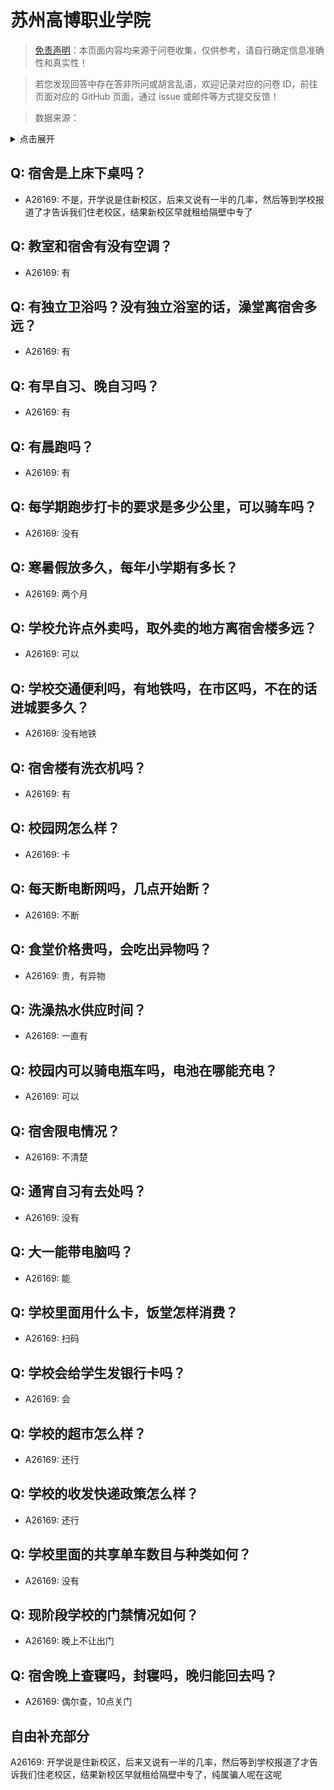 # 苏州高博职业学院

> [免责声明](https://colleges.chat/#_3)：本页面内容均来源于问卷收集，仅供参考，请自行确定信息准确性和真实性！

> 若您发现回答中存在答非所问或胡言乱语，欢迎记录对应的问卷 ID，前往页面对应的 GitHub 页面，通过 issue 或邮件等方式提交反馈！

> 数据来源：

<details><summary>点击展开</summary>
<ul>
<li>A26169: 匿名 (2024 年 07 月)</li>
</ul>
</details>

## Q: 宿舍是上床下桌吗？

- A26169: 不是，开学说是住新校区，后来又说有一半的几率，然后等到学校报道了才告诉我们住老校区，结果新校区早就租给隔壁中专了

## Q: 教室和宿舍有没有空调？

- A26169: 有

## Q: 有独立卫浴吗？没有独立浴室的话，澡堂离宿舍多远？

- A26169: 有

## Q: 有早自习、晚自习吗？

- A26169: 有

## Q: 有晨跑吗？

- A26169: 有

## Q: 每学期跑步打卡的要求是多少公里，可以骑车吗？

- A26169: 没有

## Q: 寒暑假放多久，每年小学期有多长？

- A26169: 两个月

## Q: 学校允许点外卖吗，取外卖的地方离宿舍楼多远？

- A26169: 可以

## Q: 学校交通便利吗，有地铁吗，在市区吗，不在的话进城要多久？

- A26169: 没有地铁

## Q: 宿舍楼有洗衣机吗？

- A26169: 有

## Q: 校园网怎么样？

- A26169: 卡

## Q: 每天断电断网吗，几点开始断？

- A26169: 不断

## Q: 食堂价格贵吗，会吃出异物吗？

- A26169: 贵，有异物

## Q: 洗澡热水供应时间？

- A26169: 一直有

## Q: 校园内可以骑电瓶车吗，电池在哪能充电？

- A26169: 可以

## Q: 宿舍限电情况？

- A26169: 不清楚

## Q: 通宵自习有去处吗？

- A26169: 没有

## Q: 大一能带电脑吗？

- A26169: 能

## Q: 学校里面用什么卡，饭堂怎样消费？

- A26169: 扫码

## Q: 学校会给学生发银行卡吗？

- A26169: 会

## Q: 学校的超市怎么样？

- A26169: 还行

## Q: 学校的收发快递政策怎么样？

- A26169: 还行

## Q: 学校里面的共享单车数目与种类如何？

- A26169: 没有

## Q: 现阶段学校的门禁情况如何？

- A26169: 晚上不让出门

## Q: 宿舍晚上查寝吗，封寝吗，晚归能回去吗？

- A26169: 偶尔查，10点关门

## 自由补充部分

A26169: 开学说是住新校区，后来又说有一半的几率，然后等到学校报道了才告诉我们住老校区，结果新校区早就租给隔壁中专了，纯属骗人呢在这呢